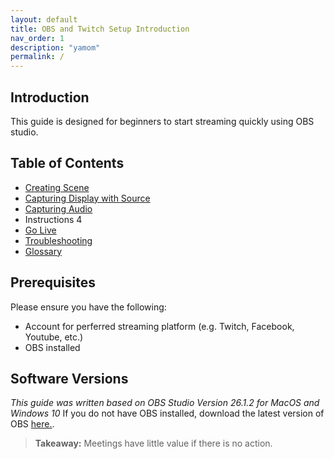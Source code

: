 ```yaml
---
layout: default
title: OBS and Twitch Setup Introduction
nav_order: 1
description: "yamom"
permalink: /
---
```


## Introduction

This guide is designed for beginners to start streaming quickly using OBS studio.



## Table of Contents

- [Creating Scene](https://pazcharles02.github.io/OBS-and-Twitch-Livestreaming/docs/glossary/Creating%20Scene)
- [Capturing Display with Source](https://pazcharles02.github.io/OBS-and-Twitch-Livestreaming/docs/glossary/Capturing%20Display%20with%20Source)
- [Capturing Audio](https://pazcharles02.github.io/OBS-and-Twitch-Livestreaming/docs/glossary/Capturing%20Audio)
- Instructions 4
- [Go Live](https://pazcharles02.github.io/OBS-and-Twitch-Livestreaming/docs/go-live)
- [Troubleshooting](https://pazcharles02.github.io/OBS-and-Twitch-Livestreaming/docs/glossary/troubleshooting)
- [Glossary](https://pazcharles02.github.io/OBS-and-Twitch-Livestreaming/docs/glossary)

## Prerequisites

Please ensure you have the following:
- Account for perferred streaming platform (e.g. Twitch, Facebook, Youtube, etc.)
- OBS installed


## Software Versions

*This guide was written based on OBS Studio Version 26.1.2 for MacOS and Windows 10*
If you do not have OBS installed, download the latest version of OBS [here.](https://obsproject.com/download).

> **Takeaway:** Meetings have little value if there is no action.